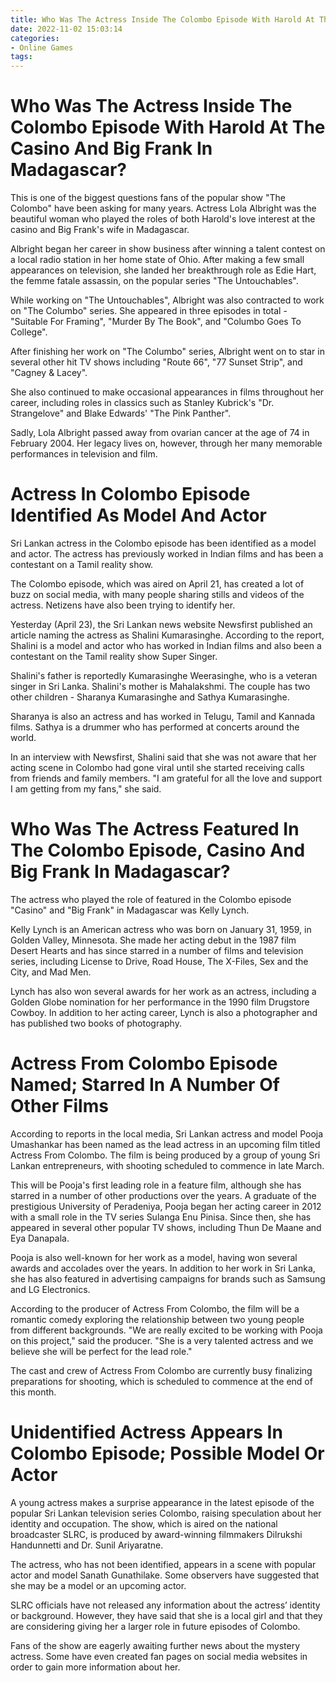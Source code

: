 ```yaml
---
title: Who Was The Actress Inside The Colombo Episode With Harold At The Casino And Big Frank In Madagascar 
date: 2022-11-02 15:03:14
categories:
- Online Games
tags:
---
```



#  Who Was The Actress Inside The Colombo Episode With Harold At The Casino And Big Frank In Madagascar? 

This is one of the biggest questions fans of the popular show "The Colombo" have been asking for many years. Actress Lola Albright was the beautiful woman who played the roles of both Harold's love interest at the casino and Big Frank's wife in Madagascar. 

Albright began her career in show business after winning a talent contest on a local radio station in her home state of Ohio. After making a few small appearances on television, she landed her breakthrough role as Edie Hart, the femme fatale assassin, on the popular series "The Untouchables". 

While working on "The Untouchables", Albright was also contracted to work on "The Columbo" series. She appeared in three episodes in total - "Suitable For Framing", "Murder By The Book", and "Columbo Goes To College". 

After finishing her work on "The Columbo" series, Albright went on to star in several other hit TV shows including "Route 66", "77 Sunset Strip", and "Cagney & Lacey". 

She also continued to make occasional appearances in films throughout her career, including roles in classics such as Stanley Kubrick's "Dr. Strangelove" and Blake Edwards' "The Pink Panther". 

Sadly, Lola Albright passed away from ovarian cancer at the age of 74 in February 2004. Her legacy lives on, however, through her many memorable performances in television and film.

#  Actress In Colombo Episode Identified As Model And Actor 

Sri Lankan actress in the Colombo episode has been identified as a model and actor. The actress has previously worked in Indian films and has been a contestant on a Tamil reality show.

The Colombo episode, which was aired on April 21, has created a lot of buzz on social media, with many people sharing stills and videos of the actress. Netizens have also been trying to identify her.

Yesterday (April 23), the Sri Lankan news website Newsfirst published an article naming the actress as Shalini Kumarasinghe. According to the report, Shalini is a model and actor who has worked in Indian films and also been a contestant on the Tamil reality show Super Singer.

Shalini's father is reportedly Kumarasinghe Weerasinghe, who is a veteran singer in Sri Lanka. Shalini's mother is Mahalakshmi. The couple has two other children - Sharanya Kumarasinghe and Sathya Kumarasinghe.

Sharanya is also an actress and has worked in Telugu, Tamil and Kannada films. Sathya is a drummer who has performed at concerts around the world.

In an interview with Newsfirst, Shalini said that she was not aware that her acting scene in Colombo had gone viral until she started receiving calls from friends and family members. "I am grateful for all the love and support I am getting from my fans," she said.

#  Who Was The Actress Featured In The Colombo Episode, Casino And Big Frank In Madagascar? 

The actress who played the role of featured in the Colombo episode "Casino" and "Big Frank" in Madagascar was Kelly Lynch.

Kelly Lynch is an American actress who was born on January 31, 1959, in Golden Valley, Minnesota. She made her acting debut in the 1987 film Desert Hearts and has since starred in a number of films and television series, including License to Drive, Road House, The X-Files, Sex and the City, and Mad Men.

Lynch has also won several awards for her work as an actress, including a Golden Globe nomination for her performance in the 1990 film Drugstore Cowboy. In addition to her acting career, Lynch is also a photographer and has published two books of photography.

#  Actress From Colombo Episode Named; Starred In A Number Of Other Films 

According to reports in the local media, Sri Lankan actress and model Pooja Umashankar has been named as the lead actress in an upcoming film titled Actress From Colombo. The film is being produced by a group of young Sri Lankan entrepreneurs, with shooting scheduled to commence in late March.

This will be Pooja's first leading role in a feature film, although she has starred in a number of other productions over the years. A graduate of the prestigious University of Peradeniya, Pooja began her acting career in 2012 with a small role in the TV series Sulanga Enu Pinisa. Since then, she has appeared in several other popular TV shows, including Thun De Maane and Eya Danapala.

Pooja is also well-known for her work as a model, having won several awards and accolades over the years. In addition to her work in Sri Lanka, she has also featured in advertising campaigns for brands such as Samsung and LG Electronics.

According to the producer of Actress From Colombo, the film will be a romantic comedy exploring the relationship between two young people from different backgrounds. "We are really excited to be working with Pooja on this project," said the producer. "She is a very talented actress and we believe she will be perfect for the lead role."

The cast and crew of Actress From Colombo are currently busy finalizing preparations for shooting, which is scheduled to commence at the end of this month.

#  Unidentified Actress Appears In Colombo Episode; Possible Model Or Actor

A young actress makes a surprise appearance in the latest episode of the popular Sri Lankan television series Colombo, raising speculation about her identity and occupation. The show, which is aired on the national broadcaster SLRC, is produced by award-winning filmmakers Dilrukshi Handunnetti and Dr. Sunil Ariyaratne.

The actress, who has not been identified, appears in a scene with popular actor and model Sanath Gunathilake. Some observers have suggested that she may be a model or an upcoming actor.

SLRC officials have not released any information about the actress’ identity or background. However, they have said that she is a local girl and that they are considering giving her a larger role in future episodes of Colombo.

Fans of the show are eagerly awaiting further news about the mystery actress. Some have even created fan pages on social media websites in order to gain more information about her.